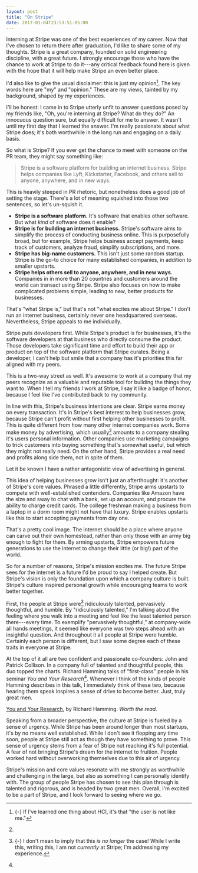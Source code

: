 ```yaml
---
layout: post
title: "On Stripe"
date: 2017-01-04T23:53:51-05:00
---
```


<section>

Interning at Stripe was one of the best experiences of my career. Now that I've
chosen to return there after graduation, I'd like to share some of my thoughts.
Stripe is a great company, founded on solid engineering discipline, with a great
future. I strongly encourage those who have the chance to work at Stripe to do
it---any critical feedback found here is given with the hope that it will help
make Stripe an even better place.

I'd also like to give the usual disclaimer: this is just my opinion[^hci]. The
key words here are "my" and "opinion." These are my views, tainted by my
background, shaped by my experiences.

[^hci]: {-}
  If I've learned one thing about HCI, it's that "the user is not like me."

</section>
<section>

<span class="newthought">I'll be honest: I came in to Stripe</span> utterly
unfit to answer questions posed by my friends like, "Oh, you're interning at
Stripe? What do they do?" An innocuous question sure, but equally difficult for
me to answer. It wasn't until my first day that I learned the answer. I'm really
passionate about what Stripe does; it's both worthwhile in the long run and
engaging on a daily basis.

So what is Stripe? If you ever get the chance to meet with someone on the PR
team, they might say something like:

> Stripe is a software platform for building an internet business. Stripe helps
> companies like Lyft, Kickstarter, Facebook, and others sell to anyone,
> anywhere, and in new ways.

This is heavily steeped in PR rhetoric, but nonetheless does a good job of
setting the stage. There's a lot of meaning squished into those two sentences,
so let's un-squish it.

- **Stripe is a software platform.** It's software that enables other software.
  But what *kind* of software does it enable?
- **Stripe is for building an internet business.** Stripe's software aims to
  simplify the process of conducting business online. This is purposefully
  broad, but for example, Stripe helps business accept payments, keep track of
  customers, analyze fraud, simplify subscriptions, and more.
- **Stripe has big-name customers.** This isn't just some random startup. Stripe
  is the go-to choice for many established companies, in addition to smaller
  upstarts.
- **Stripe helps others sell to anyone, anywhere, and in new ways.** Companies
  in in more than 20 countries and customers around the world can transact using
  Stripe. Stripe also focuses on how to make complicated problems simple,
  leading to new, better products for businesses.

That's "what Stripe is," but that's not "what excites me about Stripe." I don't
run an internet business, certainly never one headquartered overseas.
Nevertheless, Stripe appeals to me individually.

Stripe puts developers first. While Stripe's product is for businesses, it's the
software developers at that business who directly consume the product. Those
developers take significant time and effort to build their app or product on top
of the software platform that Stripe curates. Being a developer, I can't help
but smile that a company has it's priorities this far aligned with my peers.

This is a two-way street as well. It's awesome to work at a company that my
peers recognize as a valuable and reputable tool for building the things they
want to. When I tell my friends I work at Stripe, I say it like a badge of
honor, because I feel like I've contributed back to my community.

In line with this, Stripe's business intentions are clear. Stripe earns money on
every transaction. It's in Stripe's best interest to help businesses grow,
because Stripe can't profit without first helping other businesses to profit.
This is quite different from how many other internet companies work. Some make
money by advertising, which usually[^ads] amounts to a company stealing it's users
personal information. Other companies use marketing campaigns to trick customers
into buying something that's somewhat useful, but which they might not really
need. On the other hand, Stripe provides a real need and profits along side
them, not in spite of them.

[^ads]:
  Let it be known I have a rather antagonistic view of advertising in general.

This idea of helping businesses grow isn't just an afterthought: it's another of
Stripe's core values. Phrased a little differently, Stripe arms upstarts to
compete with well-established contenders. Companies like Amazon have the size
and sway to chat with a bank, set up an account, and procure the ability to
charge credit cards. The college freshman making a business from a laptop in a
dorm room might not have that luxury. Stripe enables upstarts like this to start
accepting payments from day one.

That's a pretty cool image. The internet should be a place where anyone can
carve out their own homestead, rather than only those with an army big enough to
fight for them. By arming upstarts, Stripe empowers future generations to use
the internet to change their little (or big!) part of the world.

</section>
<section>

<span class="newthought">So for a number of reasons</span>, Stripe's mission
excites me. The future Stripe sees for the internet is a future I'd be proud to
say I helped create. But Stripe's vision is only the foundation upon which a
company culture is built. Stripe's culture inspired personal growth while
encouraging teams to work better together.

First, the people at Stripe were[^past] ridiculously talented, pervasively
thoughtful, and humble. By "ridiculously talented," I'm talking about the
feeling where you walk into a meeting and feel like the least talented person
there---every time. To exemplify "pervasively thoughtful," at company-wide all
hands meetings, it seemed like everyone was two steps ahead with an insightful
question. And throughout it all people at Stripe were humble. Certainly each
person is different, but I saw some degree each of these traits in everyone at
Stripe.

[^past]: {-}
  I don't mean to imply that this *is no longer* the case! While I write this,
  writing this, I am not *currently* at Stripe; I'm addressing my experience.

At the top of it all are two confident and passionate co-founders: John and
Patrick Collison. In a company full of talented and thoughtful people, this duo
topped the charts. Richard Hamming talks of "first-class" people in his seminar
*You and Your Research*[^research]. Whenever I think of the kinds of people
Hamming describes in this talk, I immediately think of these two, because
hearing them speak inspires a sense of drive to become better. Just, truly great
men.

[^research]:
  [You and Your Research](http://www.cs.virginia.edu/~robins/YouAndYourResearch.html),
  by Richard Hamming. *Worth the read.*

Speaking from a broader perspective, the culture at Stripe is fueled by a sense
of urgency. While Stripe has been around longer than most startups, it's by no
means well established. While I don't see it flopping any time soon, people at
Stripe still act as though they have something to prove. This sense of urgency
stems from a fear of Stripe not reaching it's full potential. A fear of not
bringing Stripe's dream for the internet to fruition. People worked hard without
overworking themselves due to this air of urgency.

</section>
<section>

<span class="newthought">Stripe's mission and core values</span> resonate with
me strongly as worthwhile and challenging in the large, but also as something I
can personally identify with. The group of people Stripe has chosen to see this
plan through is talented and rigorous, and is headed by two great men. Overall,
I'm excited to be a part of Stripe, and I look forward to seeing where we go.

</section>
